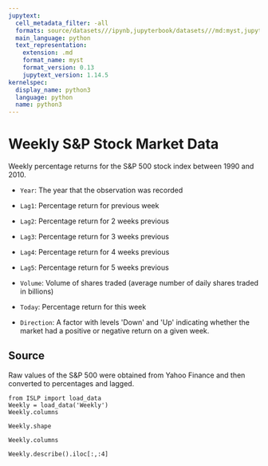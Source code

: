```yaml
---
jupytext:
  cell_metadata_filter: -all
  formats: source/datasets///ipynb,jupyterbook/datasets///md:myst,jupyterbook/datasets///ipynb
  main_language: python
  text_representation:
    extension: .md
    format_name: myst
    format_version: 0.13
    jupytext_version: 1.14.5
kernelspec:
  display_name: python3
  language: python
  name: python3
---
```


# Weekly S&P Stock Market Data

Weekly percentage returns for the S&P 500 stock index between 1990
and 2010.

- `Year`: The year that the observation was recorded

- `Lag1`: Percentage return for previous week

- `Lag2`: Percentage return for 2 weeks previous

- `Lag3`: Percentage return for 3 weeks previous

- `Lag4`: Percentage return for 4 weeks previous

- `Lag5`: Percentage return for 5 weeks previous

- `Volume`: Volume of shares traded (average number of daily shares
 traded in billions)

- `Today`: Percentage return for this week

- `Direction`: A factor with levels 'Down' and 'Up' indicating
 whether the market had a positive or negative return on a
 given week.

## Source

Raw values of the S&P 500 were obtained from Yahoo Finance and
then converted to percentages and lagged.

```{code-cell}
from ISLP import load_data
Weekly = load_data('Weekly')
Weekly.columns
```

```{code-cell}
Weekly.shape
```

```{code-cell}
Weekly.columns
```

```{code-cell}
Weekly.describe().iloc[:,:4]
```

```{code-cell}

```
